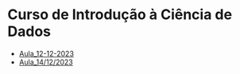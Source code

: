# Curso de Introdução à Ciência de Dados

-   [Aula_12-12-2023](https://rpubs.com/leonardobfn/Aula_12-12-2023)
-   [Aula_14/12/2023](https://rpubs.com/leonardobfn/Aula_14-12-2023)
